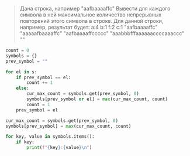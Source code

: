 > Дана строка, например "aafbaaaaffc"
> Вывести для каждого символа в ней максимальное количество непрерывных повторений этого символа в строке. Для данной строки, например, результат будет:
> a:4
> b:1
> f:2
> c:1
> "aafbaaaaffc"
> "aaaaafbaaaaffc"
> "aafbaaaaffccccc"
> "aaabbbfffaaaaaaccccaaaccc"
> ""

```Python
count = 0
symbols = {}
prev_symbol = ""

for el in s:
    if prev_symbol == el:
        count += 1
    else:
        cur_max_count = symbols.get(prev_symbol, 0)
        symbols[prev_symbol or el] = max(cur_max_count, count)
        count = 1
    prev_symbol = el

cur_max_count = symbols.get(prev_symbol, 0)
symbols[prev_symbol] = max(cur_max_count, count)

for key, value in symbols.items():
    if key:
        print(f"{key}:{value}\n")


```
